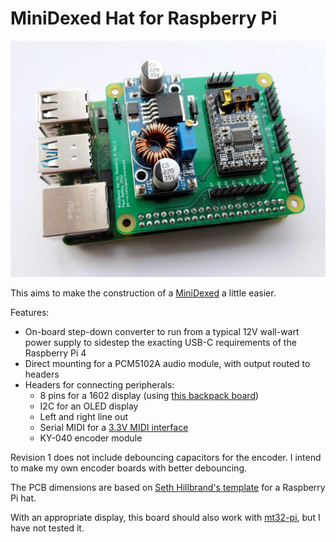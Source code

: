 # MiniDexed Hat for Raspberry Pi

![Board mounted on Raspberry Pi 4](./minidexed-hat.jpg)

This aims to make the construction of a
[MiniDexed](https://github.com/probonopd/MiniDexed) a little easier.

Features:

- On-board step-down converter to run from a typical 12V wall-wart power supply
  to sidestep the exacting USB-C requirements of the Raspberry Pi 4
- Direct mounting for a PCM5102A audio module, with output routed to headers
- Headers for connecting peripherals:
  - 8 pins for a 1602 display (using [this backpack
    board](https://po-ru.com/pcb/1602))
  - I2C for an OLED display
  - Left and right line out
  - Serial MIDI for a [3.3V MIDI interface](https://po-ru.com/pcb/midi)
  - KY-040 encoder module

Revision 1 does not include debouncing capacitors for the encoder. I intend to
make my own encoder boards with better debouncing.

The PCB dimensions are based on [Seth Hillbrand's
template](https://github.com/sethhillbrand/kicad_templates) for a Raspberry Pi
hat.

With an appropriate display, this board should also work with
[mt32-pi](https://github.com/dwhinham/mt32-pi), but I have not tested it.
